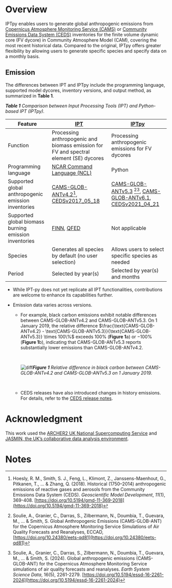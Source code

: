 # Overview

IPTpy enables users to generate global anthropogenic emissions from [Copernicus Atmosphere Monitoring Service (CAMS)](https://atmosphere.copernicus.eu) or [Community Emissions Data System (CEDS)](https://www.pnnl.gov/projects/ceds) inventories for the finite volume dynamic core (FV dycore) in Community Atmosphere Model (CAM), covering the most recent historical data. Compared to the original, IPTpy offers greater flexibility by allowing users to generate specific species and specify data on a monthly basis. 

## Emission

The differences between IPT and IPTpy include the programming language, supported model dycores, inventory versions, and output method, as summarized in **Table 1**. 

***Table 1** Comparison between Input Processing Tools (IPT) and Python-based IPT (IPTpy).* 

| Feature                                               | [IPT](https://github.com/NCAR/IPT)                           | [IPTpy](https://github.com/envdes/IPTpy)                     |
| ----------------------------------------------------- | ------------------------------------------------------------ | ------------------------------------------------------------ |
| Function                                              | Processing anthropogenic and biomass emission for FV and spectral element (SE) dycores | Processing anthropogenic emissions for FV dycores            |
| Programming language                                  | [NCAR Command Language (NCL)](https://www.ncl.ucar.edu/)     | Python                                                       |
| Supported global anthropogenic emission inventories   | [CAMS-GLOB-ANTv4.2](https://ads.atmosphere.copernicus.eu/datasets/cams-global-emission-inventories?tab=overview)[^1], [CEDSv2017_05_18](https://doi.org/10.5194/gmd-11-369-2018) | [CAMS-GLOB-ANTv5.3](https://permalink.aeris-data.fr/CAMS-GLOB-ANT) [^2][^3], [CAMS-GLOB-ANTv6.1](https://eccad.sedoo.fr/#/metadata/479), [CEDSv2021_04_21](https://data.pnnl.gov/dataset/CEDS-4-21-21) |
| Supported global biomass burning emission inventories | [FINN](https://www2.acom.ucar.edu/modeling/finn-fire-inventory-ncar), [QFED](https://gmao.gsfc.nasa.gov/research/science_snapshots/global_fire_emissions.php#:~:text=The%20Quick%20Fire%20Emissions%20Dataset%20%28QFED%29%20was%20developed,Observing%20System%20%28GEOS%29%20modeling%20and%20data%20assimilation%20systems.) | Not applicable                                               |
| Species                                               | Generates all species by default (no user selection)         | Allows users to select specific species as needed            |
| Period                                                | Selected by year(s)                                          | Selected by year(s) and months                               |

- While IPT-py does not yet replicate all IPT functionalities, contributions are welcome to enhance its capabilities further.

- Emission data varies across versions. 
  - For example, black carbon emissions exhibit notable differences between CAMS-GLOB-ANTv4.2 and CAMS-GLOB-ANTv5.3. On 1 January 2019, the relative difference $\frac{\text{CAMS-GLOB-ANTv4.2} - \text{CAMS-GLOB-ANTv5.3}}{\text{CAMS-GLOB-ANTv5.3}} \times 100\%$ exceeds 100% (**Figure 1**a) or $-$100% (**Figure 1**b), indicating that CAMS-GLOB-ANTv5.3 reports substantially lower emissions than CAMS-GLOB-ANTv4.2. 
  
    <br>
  
    ![diff](../_static/images/others/diff.png)***Figure 1** Relative difference in black carbon between CAMS-GLOB-ANTv4.2 and CAMS-GLOB-ANTv5.3 on 1 January 2019.*
  
    <br>
  
  - CEDS releases have also introduced changes in history emissions. For details, refer to the [CEDS release notes](https://github.com/JGCRI/CEDS/wiki/Release-Notes). 

# Acknowledgment

This work used the [ARCHER2 UK National Supercomputing Service](https://www.archer2.ac.uk) and [JASMIN, the UK’s collaborative data analysis environment](https://www.jasmin.ac.uk).

# Notes

[^1]: Hoesly, R. M., Smith, S. J., Feng, L., Klimont, Z., Janssens-Maenhout, G., Pitkanen, T., ... & Zhang, Q. (2018). Historical (1750–2014) anthropogenic emissions of reactive gases and aerosols from the Community Emissions Data System (CEDS). *Geoscientific Model Development*, *11*(1), 369-408. [https://doi.org/10.5194/gmd-11-369-2018](https://doi.org/10.5194/gmd-11-369-2018) 
[^2]: Soulie, A., Granier, C., Darras, S., Zilbermann, N., Doumbia, T., Guevara, M., ... & Smith, S. Global Anthropogenic Emissions (CAMS-GLOB-ANT) for the Copernicus Atmosphere Monitoring Service Simulations of Air Quality Forecasts and Reanalyses, ECCAD, [https://doi.org/10.24380/eets-qd81](https://doi.org/10.24380/eets-qd81)
[^3]: Soulie, A., Granier, C., Darras, S., Zilbermann, N., Doumbia, T., Guevara, M., ... & Smith, S. (2024). Global anthropogenic emissions (CAMS-GLOB-ANT) for the Copernicus Atmosphere Monitoring Service simulations of air quality forecasts and reanalyses. *Earth System Science Data*, 16(5), 2261-2279. [https://doi.org/10.5194/essd-16-2261-2024](https://doi.org/10.5194/essd-16-2261-2024)
